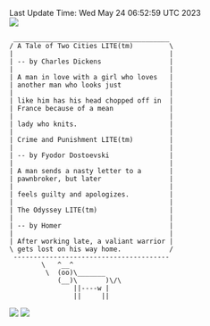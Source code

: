 Last Update Time: 
Wed May 24 06:52:59 UTC 2023
<br>![](https://img.shields.io/badge/%E5%A4%A7%E5%AE%B6-%E5%AE%89%E5%AE%89-green)<br>
```
 _______________________________________
/ A Tale of Two Cities LITE(tm)         \
|                                       |
| -- by Charles Dickens                 |
|                                       |
| A man in love with a girl who loves   |
| another man who looks just            |
|                                       |
| like him has his head chopped off in  |
| France because of a mean              |
|                                       |
| lady who knits.                       |
|                                       |
| Crime and Punishment LITE(tm)         |
|                                       |
| -- by Fyodor Dostoevski               |
|                                       |
| A man sends a nasty letter to a       |
| pawnbroker, but later                 |
|                                       |
| feels guilty and apologizes.          |
|                                       |
| The Odyssey LITE(tm)                  |
|                                       |
| -- by Homer                           |
|                                       |
| After working late, a valiant warrior |
\ gets lost on his way home.            /
 ---------------------------------------
        \   ^__^
         \  (oo)\_______
            (__)\       )\/\
                ||----w |
                ||     ||
```
![](https://github-readme-stats.vercel.app/api?username=chenlitw)
![](https://github-readme-stats.vercel.app/api/top-langs/?username=chenlitw)
